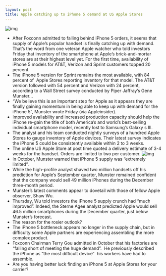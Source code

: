 ```yaml
---
layout: post
title: Apple catching up to iPhone 5 demand at US Apple Stores
---
```

![img](http://media.idownloadblog.com/wp-content/uploads/2012/10/iPhone-5-at-Apple-Store.jpg)
* After Foxconn admitted to falling behind iPhone 5 orders, it seems that supply of Apple’s popular handset is finally catching up with demand. That’s the word from one veteran Apple watcher who told investors Friday that inventory of the smartphone at Apple’s brick-and-mortar stores are at their highest level yet. For the first time, availability of iPhone 5 models for AT&T, Verizon and Sprint customers topped 20 percent.
* The iPhone 5 version for Sprint remains the most available, with 84 percent of  Apple Stores reporting inventory for that model. The AT&T version followed with 54 percent and Verizon with 24 percent, according to a Wall Street survey conducted by Piper Jaffray’s Gene Munster…
* “We believe this is an important step for Apple as it appears they are finally gaining momentum in being able to keep up with demand for the iPhone 5”, Munster wrote Friday (via Appleinsider).
* Improved availability and increased production capacity should help the iPhone re-gain the title of both America’s and world’s best-selling individual smartphone model, recently lost to Samsung’s Galaxy s III.
* The analyst and his team conducted nightly surveys of a hundred Apple Stores to gauge inventory of Apple devices. Their latest survey indicates the iPhone 5 could be consistently available within 2 to 3 weeks.
* The online US Apple Store at post time quoted a delivery estimate of 3-4 weeks for the handset. Orders are limited to two per customer.
![img](http://media.idownloadblog.com/wp-content/uploads/2012/11/iPhone-5-US-online-Apple-Store-shipping-times-20121109.jpg)
* In October, Munster warned that iPhone 5 supply was “extremely limited”.
* While the high-profile analyst shaved two million handsets off his prediction for Apple’s September quarter, Munster remained confident that the company would sell 49 million iPhones during the December three-month period.
* Munster’s latest comments appear to dovetail with those of fellow Apple observer, Shaw Wu.
* Thursday, Wu told investors the iPhone 5 supply crunch had “much improved”. Indeed, the Sterne Agee analyst predicted Apple would sell 46.5 million smartphones during the December quarter, just below Munster’s forecast.
* The reason for the rosier outlook?
* The iPhone 5 bottleneck appears no longer in the supply chain, but in difficulty some Apple partners are experiencing assembling the more complex product.
* Foxconn Chairman Terry Gou admitted in October that his factories are “falling short of meeting the huge demand”.  He previously described the iPhone as “the most difficult device”  his workers have had to assemble.
* Are you having better luck finding an iPhone 5 at Apple Stores for your carrier?

